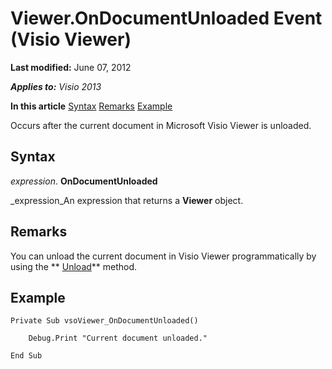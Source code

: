 
# Viewer.OnDocumentUnloaded Event (Visio Viewer)

 **Last modified:** June 07, 2012

 _**Applies to:** Visio 2013_

 **In this article**
 [Syntax](#sectionSection1)
 [Remarks](#sectionSection2)
 [Example](#sectionSection3)


Occurs after the current document in Microsoft Visio Viewer is unloaded.

## Syntax
<a name="sectionSection1"> </a>

 _expression_. **OnDocumentUnloaded**

 _expression_An expression that returns a  **Viewer** object.


## Remarks
<a name="sectionSection2"> </a>

You can unload the current document in Visio Viewer programmatically by using the  ** [Unload](4b746cbf-2f81-b4ef-3f5e-4df93a543292.md)** method.


## Example
<a name="sectionSection3"> </a>


```
Private Sub vsoViewer_OnDocumentUnloaded()

    Debug.Print "Current document unloaded."

End Sub
```


